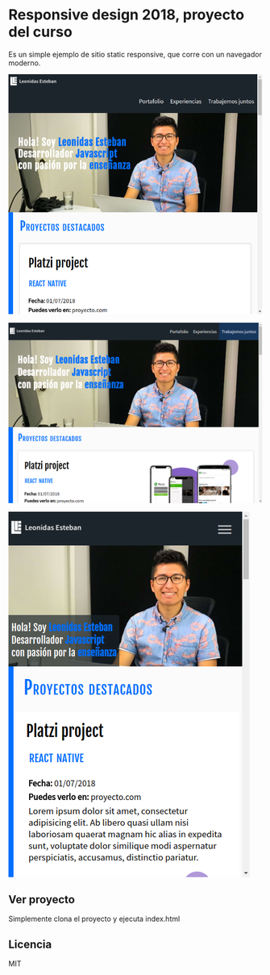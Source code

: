 # Responsive design 2018, proyecto del curso

Es un simple ejemplo de sitio static responsive, que corre con un navegador moderno.

![Mobile](./.readme-static/screenshot-desktop.png)

![Mobile](./.readme-static/screenshot-tablet.png)

![Mobile](./.readme-static/screenshot-mobile.png)

## Ver proyecto

Simplemente clona el proyecto y ejecuta index.html

## Licencia

MIT
